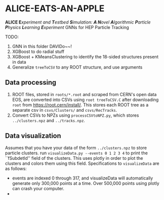 # ALICE-EATS-AN-APPLE
**ALICE E***xperiment and ***T***estbed ***S***imulation: **A N**ovel **A**lgorithmic **P**article **P**hysics **L**earning **E**xperiment*
GNNs for HEP Particle Tracking


TODO:
1. GNN in this folder DAVIDo~~!
1. XGBoost to do radial stuff
1. XGBoost + KMeansClustering to identify the 18-sided structures present in data
1. Generalize `treeToCSV` to any ROOT structure, and use arguments

## Data processing
1. ROOT files, stored in `roots/*.root` and scraped from CERN's open data EOS, are converted into CSVs using `root treeToCSV.C` after downloading `root` from https://root.cern/install/. This stores each ROOT tree as a separate csv in `csvs/Clusters/` and `csvs/RecTracks`. 
1. Convert CSVs to NPZs using `processCSVtoNPZ.py`, which stores `../clusters.npz` and `../tracks.npz`. 

## Data visualization
Assumes that you have your data of the form `../clusters.npz` to store particle clusters.
run `visualizeData.py --events 0 1 2 3 4` to print the ``fSubdetId'' field of the clusters. This uses plotly in order to plot the clusters and colors them using this field.
Specifications to `visualizeData` are as follows:
- events are indexed 0 through 317, and visualizeData will automatically generate only 300,000 points at a time. Over 500,000 points using plotly can crash your computer. 
- 